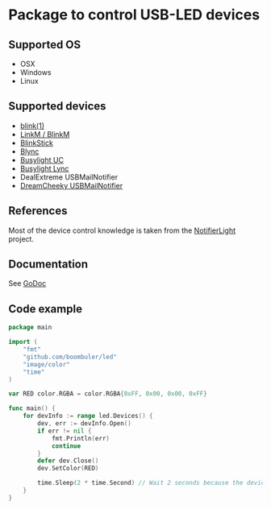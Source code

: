 # Package to control USB-LED devices

## Supported OS
* OSX
* Windows
* Linux

## Supported devices

* [blink(1)](http://blink1.thingm.com/)
* [LinkM / BlinkM](http://thingm.com/products/linkm/)
* [BlinkStick](http://www.blinkstick.com/)
* [Blync](http://www.blynclight.com/)
* [Busylight UC](http://www.busylight.com/busylight-uc.html)
* [Busylight Lync](http://www.busylight.com/busylight-lync.html)
* DealExtreme USBMailNotifier
* [DreamCheeky USBMailNotifier](http://www.dreamcheeky.com/webmail-notifier)

## References

Most of the device control knowledge is taken from the [NotifierLight](http://notifierlight.blogspot.de/) project.

## Documentation
See [GoDoc](https://godoc.org/github.com/boombuler/led)

## Code example
```go
package main

import (
    "fmt"
    "github.com/boombuler/led"
    "image/color"
    "time"
)

var RED color.RGBA = color.RGBA{0xFF, 0x00, 0x00, 0xFF}

func main() {
    for devInfo := range led.Devices() {
        dev, err := devInfo.Open()
        if err != nil {
            fmt.Println(err)
            continue
        }
        defer dev.Close()
        dev.SetColor(RED)

        time.Sleep(2 * time.Second) // Wait 2 seconds because the device will turn off once it is closed!
    }
}
```

